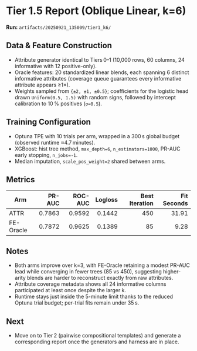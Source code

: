 # Tier 1.5 Report (Oblique Linear, k=6)

**Run:** `artifacts/20250921_135009/tier1_k6/`

## Data & Feature Construction
- Attribute generator identical to Tiers 0–1 (10,000 rows, 60 columns, 24 informative with 12 positive-only).
- Oracle features: 20 standardized linear blends, each spanning 6 distinct informative attributes (coverage queue guarantees every informative attribute appears ≥1×).
- Weights sampled from `{±2, ±1, ±0.5}`; coefficients for the logistic head drawn `Uniform(0.5, 1.5)` with random signs, followed by intercept calibration to 10 % positives (`σ=0.5`).

## Training Configuration
- Optuna TPE with 10 trials per arm, wrapped in a 300 s global budget (observed runtime ≈4.7 minutes).
- XGBoost: hist tree method, `max_depth=6`, `n_estimators=1000`, PR-AUC early stopping, `n_jobs=-1`.
- Median imputation, `scale_pos_weight=2` shared between arms.

## Metrics

| Arm        | PR-AUC | ROC-AUC | Logloss | Best Iteration | Fit Seconds |
|------------|-------:|--------:|--------:|---------------:|------------:|
| ATTR       | 0.7863 | 0.9592  | 0.1442  | 450            | 31.91       |
| FE-Oracle  | 0.7872 | 0.9625  | 0.1389  | 85             | 9.28        |

## Notes
- Both arms improve over k=3, with FE-Oracle retaining a modest PR-AUC lead while converging in fewer trees (85 vs 450), suggesting higher-arity blends are harder to reconstruct exactly from raw attributes.
- Attribute coverage metadata shows all 24 informative columns participated at least once despite the larger k.
- Runtime stays just inside the 5-minute limit thanks to the reduced Optuna trial budget; per-trial fits remain under 35 s.

## Next
- Move on to Tier 2 (pairwise compositional templates) and generate a corresponding report once the generators and harness are in place.
